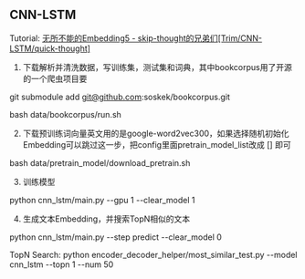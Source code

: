 ## CNN-LSTM
Tutorial: [无所不能的Embedding5 - skip-thought的兄弟们[Trim/CNN-LSTM/quick-thought] ](https://www.cnblogs.com/gogoSandy/p/14094590.html)

1. 下载解析并清洗数据，写训练集，测试集和词典，其中bookcorpus用了开源的一个爬虫项目要

git submodule add git@github.com:soskek/bookcorpus.git

bash data/bookcorpus/run.sh
   
2. 下载预训练词向量英文用的是google-word2vec300，如果选择随机初始化Embedding可以跳过这一步，把config里面pretrain_model_list改成 [] 即可

bash data/pretrain_model/download_pretrain.sh 
   
3. 训练模型

python cnn_lstm/main.py --gpu 1 --clear_model 1

4. 生成文本Embedding，并搜索TopN相似的文本

python cnn_lstm/main.py --step predict --clear_model 0 

TopN Search: python encoder_decoder_helper/most_similar_test.py --model cnn_lstm --topn 1 --num 50
